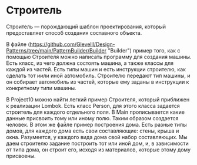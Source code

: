 # Строитель

Строитель — порождающий шаблон проектирования, который предоставляет способ создания составного объекта.

В файле (https://github.com/Glevelll/Design-Patterns/tree/main/PatternBuilder/Builder "Builder") пример того, как с помощью Строителя можно написать программу для создания машины. Есть класс, из чего должна состоять машина, а также классы для каждой из частей. Есть типы машин и есть инструкции строителю, как сделать тот иили иной автомобиль. Строителю передают тип машины, и он собирает автомобиль из частей, которые ему заданы в инструкции к конкретному типи машины.

В Project10 можно найти легкий пример Строителя, который приближен к реализации Lombok. Есть класс Person, для этого класса задается строитель для каждого отдельного поля. В Main прописывается какие данные присвоить тому или иному полю. Таким образом создается человек.
В этом же файле пример построения дома. Есть разные типы домов, для каждого дома есть свои составляющие: стены, крыша и окна. Разумеется, у каждого вида дома свой набор составляющих. Мы даем строителю задание построить тот или иной дом, и, в зависимости от типа дома, он строит его, исходя из материалов, которые этому дому присвоены.
